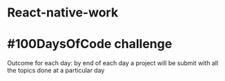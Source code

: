 # React-native-work

# #100DaysOfCode challenge

Outcome for each day:
	by end of each day a project will be submit with all the topics done at a particular day

